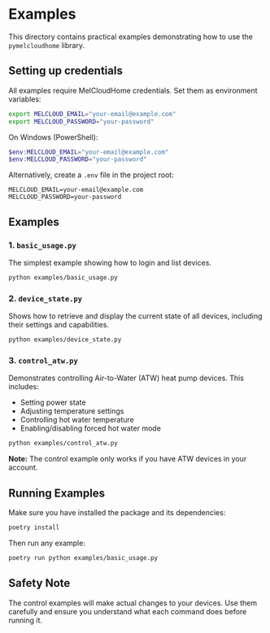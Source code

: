 # Examples

This directory contains practical examples demonstrating how to use the `pymelcloudhome` library.

## Setting up credentials

All examples require MelCloudHome credentials. Set them as environment variables:

```bash
export MELCLOUD_EMAIL="your-email@example.com"
export MELCLOUD_PASSWORD="your-password"
```

On Windows (PowerShell):

```powershell
$env:MELCLOUD_EMAIL="your-email@example.com"
$env:MELCLOUD_PASSWORD="your-password"
```

Alternatively, create a `.env` file in the project root:

```
MELCLOUD_EMAIL=your-email@example.com
MELCLOUD_PASSWORD=your-password
```

## Examples

### 1. `basic_usage.py`

The simplest example showing how to login and list devices.

```bash
python examples/basic_usage.py
```

### 2. `device_state.py`

Shows how to retrieve and display the current state of all devices, including their settings and capabilities.

```bash
python examples/device_state.py
```

### 3. `control_atw.py`

Demonstrates controlling Air-to-Water (ATW) heat pump devices. This includes:

- Setting power state
- Adjusting temperature settings
- Controlling hot water temperature
- Enabling/disabling forced hot water mode

```bash
python examples/control_atw.py
```

**Note:** The control example only works if you have ATW devices in your account.

## Running Examples

Make sure you have installed the package and its dependencies:

```bash
poetry install
```

Then run any example:

```bash
poetry run python examples/basic_usage.py
```

## Safety Note

The control examples will make actual changes to your devices. Use them carefully and ensure you understand what each command does before running it.
